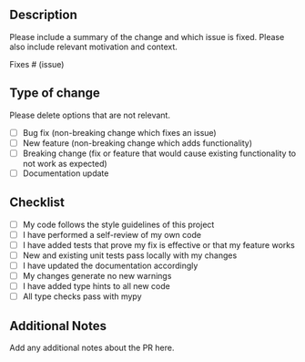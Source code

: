 ## Description
Please include a summary of the change and which issue is fixed. Please also include relevant motivation and context.

Fixes # (issue)

## Type of change
Please delete options that are not relevant.

- [ ] Bug fix (non-breaking change which fixes an issue)
- [ ] New feature (non-breaking change which adds functionality)
- [ ] Breaking change (fix or feature that would cause existing functionality to not work as expected)
- [ ] Documentation update

## Checklist
- [ ] My code follows the style guidelines of this project
- [ ] I have performed a self-review of my own code
- [ ] I have added tests that prove my fix is effective or that my feature works
- [ ] New and existing unit tests pass locally with my changes
- [ ] I have updated the documentation accordingly
- [ ] My changes generate no new warnings
- [ ] I have added type hints to all new code
- [ ] All type checks pass with mypy

## Additional Notes
Add any additional notes about the PR here. 